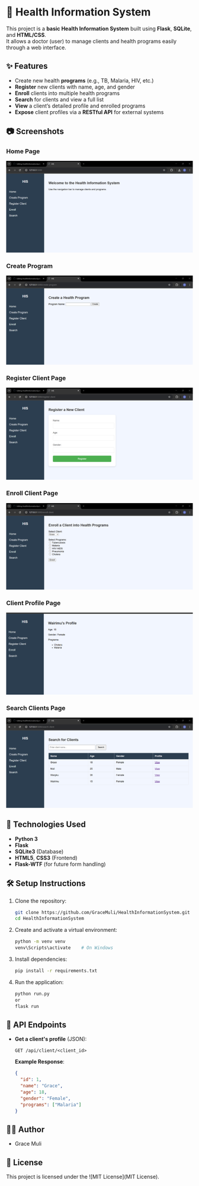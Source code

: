 # 🏥 Health Information System

This project is a **basic Health Information System** built using **Flask**, **SQLite**, and **HTML/CSS**.  
It allows a doctor (user) to manage clients and health programs easily through a web interface.

## ✨ Features
- Create new health **programs** (e.g., TB, Malaria, HIV, etc.)
- **Register** new clients with name, age, and gender
- **Enroll** clients into multiple health programs
- **Search** for clients and view a full list
- **View** a client’s detailed profile and enrolled programs
- **Expose** client profiles via a **RESTful API** for external systems

## 📷 Screenshots

### Home Page
![Home Page](images/homepage.png)

### Create Program
![Create Program](images/create_program.png)

### Register Client Page
![Register Client](images/register_client.png)

### Enroll Client Page
![Enroll Client](images/enroll_client.png)

### Client Profile Page
![Client Profile](images/profile.png)

### Search Clients Page
![Search Clients](images/search.png)


## 🚀 Technologies Used
- **Python 3**
- **Flask**
- **SQLite3** (Database)
- **HTML5**, **CSS3** (Frontend)
- **Flask-WTF** (for future form handling)

## 🛠️ Setup Instructions

1. Clone the repository:
   ```bash
   git clone https://github.com/GraceMuli/HealthInformationSystem.git
   cd HealthInformationSystem
   ```

2. Create and activate a virtual environment:
   ```bash
   python -m venv venv
   venv\Scripts\activate    # On Windows
   ```

3. Install dependencies:
   ```bash
   pip install -r requirements.txt
   ```

4. Run the application:
   ```bash
   python run.py
   or
   flask run
   ```

## 📑 API Endpoints

- **Get a client's profile** (JSON):
  ```
  GET /api/client/<client_id>
  ```

  **Example Response**:
  ```json
  {
    "id": 1,
    "name": "Grace",
    "age": 18,
    "gender": "Female",
    "programs": ["Malaria"]
  }
  ```

## 👩‍💻 Author
- Grace Muli

## 📜 License
This project is licensed under the ![MIT License](MIT License).
